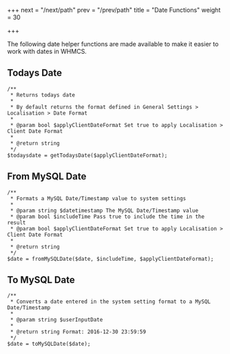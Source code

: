 +++
next = "/next/path"
prev = "/prev/path"
title = "Date Functions"
weight = 30

+++

The following date helper functions are made available to make it easier to work with dates in WHMCS.

## Todays Date

```
/**
 * Returns todays date
 *
 * By default returns the format defined in General Settings > Localisation > Date Format
 *
 * @param bool $applyClientDateFormat Set true to apply Localisation > Client Date Format
 *
 * @return string
 */
$todaysdate = getTodaysDate($applyClientDateFormat);
```

## From MySQL Date

```
/**
 * Formats a MySQL Date/Timestamp value to system settings
 *
 * @param string $datetimestamp The MySQL Date/Timestamp value
 * @param bool $includeTime Pass true to include the time in the result
 * @param bool $applyClientDateFormat Set true to apply Localisation > Client Date Format
 *
 * @return string
 */
$date = fromMySQLDate($date, $includeTime, $applyClientDateFormat);
```

## To MySQL Date

```
/**
 * Converts a date entered in the system setting format to a MySQL Date/Timestamp
 *
 * @param string $userInputDate
 *
 * @return string Format: 2016-12-30 23:59:59
 */
$date = toMySQLDate($date);
```
